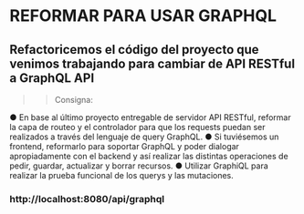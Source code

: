 # REFORMAR PARA USAR GRAPHQL

## Refactoricemos el código del proyecto que venimos trabajando para cambiar de API RESTful a GraphQL API


>> Consigna:

● En base al último proyecto entregable de servidor API RESTful, reformar la capa de routeo y el
controlador para que los requests puedan ser realizados a través del lenguaje de query
GraphQL.
● Si tuviésemos un frontend, reformarlo para soportar GraphQL y poder dialogar
apropiadamente con el backend y así realizar las distintas operaciones de pedir, guardar,
actualizar y borrar recursos.
● Utilizar GraphiQL para realizar la prueba funcional de los querys y las mutaciones.


### http://localhost:8080/api/graphql